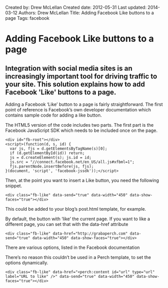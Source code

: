 Created by: Drew McLellan
Created date: 2012-05-31
Last updated: 2014-03-12
Authors: Drew McLellan
Title: Adding Facebook Like buttons to a page
Tags: facebook

# Adding Facebook Like buttons to a page

## Integration with social media sites is an increasingly important tool for driving traffic to your site. This solution explains how to add Facebook 'Like' buttons to a page.

Adding a Facebook ‘Like’ button to a page is fairly straightforward. The first point of reference is Facebook’s own developer documentation which contains sample code for adding a like button.

The HTML5 version of the code includes two parts. The first part is the Facebook JavaScript SDK which needs to be included once on the page.

	<div id="fb-root"></div>
	<script>(function(d, s, id) {
	  var js, fjs = d.getElementsByTagName(s)[0];
	  if (d.getElementById(id)) return;
	  js = d.createElement(s); js.id = id;
	  js.src = "//connect.facebook.net/en_US/all.js#xfbml=1";
	  fjs.parentNode.insertBefore(js, fjs);
	}(document, 'script', 'facebook-jssdk'));</script>

Then, at the point you want to insert a Like button, you need the following snippet.

	<div class="fb-like" data-send="true" data-width="450" data-show-faces="true"></div>

This could be added to your blog’s post.html template, for example.

By default, the button with ‘like’ the current page. If you want to like a different page, you can set that with the data-href attribute

	<div class="fb-like" data-href="http://grabaperch.com" data-send="true" data-width="450" data-show-faces="true"></div>

There are various options, listed in the Facebook documentation

There’s no reason this couldn’t be used in a Perch template, to set the options dynamically.

	<div class="fb-like" data-href="<perch:content id="url" type="url" label="URL to like" />" data-send="true" data-width="450" data-show-faces="true"></div>